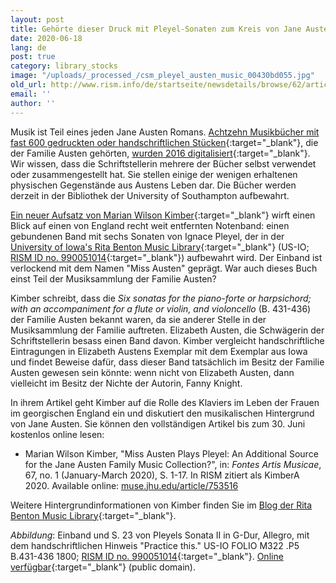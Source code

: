 ```yaml
---
layout: post
title: Gehörte dieser Druck mit Pleyel-Sonaten zum Kreis von Jane Austen?
date: 2020-06-18
lang: de
post: true
category: library_stocks
image: "/uploads/_processed_/csm_pleyel_austen_music_00430bd055.jpg"
old_url: http://www.rism.info/de/startseite/newsdetails/browse/62/article/64/was-this-book-of-pleyel-sonatas-once-part-of-jane-austens-circle.html
email: ''
author: ''
---
```



Musik ist Teil eines jeden Jane Austen Romans. [Achtzehn Musikbücher mit fast 600 gedruckten oder handschriftlichen Stücken](https://archive.org/details/austenfamilymusicbooks?tab=about){:target="_blank"}, die der Familie Austen gehörten, [wurden 2016 digitalisiert](/electronic_resources/2016/03/21/jane-austens-music-collection-now-online.html){:target="_blank"}. Wir wissen, dass die Schriftstellerin mehrere der Bücher selbst verwendet oder zusammengestellt hat. Sie stellen einige der wenigen erhaltenen physischen Gegenstände aus Austens Leben dar. Die Bücher werden derzeit in der Bibliothek der University of Southampton aufbewahrt.

[Ein neuer Aufsatz von Marian Wilson Kimber](https://muse.jhu.edu/article/753516){:target="_blank"} wirft einen Blick auf einen von England recht weit entfernten Notenband: einen gebundenen Band mit sechs Sonaten von Ignace Pleyel, der in der [University of Iowa's Rita Benton Music Library](http://digital.lib.uiowa.edu/cdm/ref/collection/pleyel/id/4296){:target="_blank"} (US-IO; [RISM ID no. 990051014](https://opac.rism.info/search?id=990051014&View=rism){:target="_blank"}) aufbewahrt wird. Der Einband ist verlockend mit dem Namen "Miss Austen" geprägt. War auch dieses Buch einst Teil der Musiksammlung der Familie Austen?

Kimber schreibt, dass die _Six sonatas for the piano-forte or harpsichord; with an accompaniment for a flute or violin, and violoncello_ (B. 431-436) der Familie Austen bekannt waren, da sie anderer Stelle in der Musiksammlung der Familie auftreten. Elizabeth Austen, die Schwägerin der Schriftstellerin besass einen Band davon. Kimber vergleicht handschriftliche Eintragungen in Elizabeth Austens Exemplar mit dem Exemplar aus Iowa und findet Beweise dafür, dass dieser Band tatsächlich im Besitz der Familie Austen gewesen sein könnte: wenn nicht von Elizabeth Austen, dann vielleicht im Besitz der Nichte der Autorin, Fanny Knight.

In ihrem Artikel geht Kimber auf die Rolle des Klaviers im Leben der Frauen im georgischen England ein und diskutiert den musikalischen Hintergrund von Jane Austen. Sie können den vollständigen Artikel bis zum 30. Juni kostenlos online lesen:

- Marian Wilson Kimber, "Miss Austen Plays Pleyel: An Additional Source for the Jane Austen Family Music Collection?", in: _Fontes Artis Musicae_, 67, no. 1 (January-March 2020), S. 1-17. In RISM zitiert als KimberA 2020. Available online: [muse.jhu.edu/article/753516](https://muse.jhu.edu/article/753516)

Weitere Hintergrundinformationen von Kimber finden Sie im [Blog der Rita Benton Music Library](https://blog.lib.uiowa.edu/rbml/2020/04/06/sounds-from-the-field-jane-austen-in-the-age-of-digital-discovery/){:target="_blank"}.



_Abbildung_: Einband und S. 23 von Pleyels Sonata II in G-Dur, Allegro, mit dem handschriftlichen Hinweis "Practice this." US-IO FOLIO M322 .P5 B.431-436 1800; [RISM ID no. 990051014](https://opac.rism.info/search?id=990051014&View=rism){:target="_blank"}. [Online verfügbar](http://digital.lib.uiowa.edu/cdm/ref/collection/pleyel/id/4296){:target="_blank"} (public domain).

<script type="text/javascript">var switchTo5x=true;</script><script type="text/javascript" src="http://w.sharethis.com/button/buttons.js"></script><script type="text/javascript">stLight.options({publisher: "9b601438-1ce1-49d8-bfd7-9cff5df54c17", doNotHash: false, doNotCopy: false, hashAddressBar: false});</script>